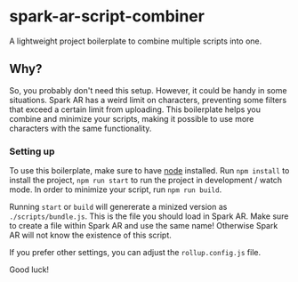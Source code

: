 # spark-ar-script-combiner
A lightweight project boilerplate to combine multiple scripts into one.

## Why?
So, you probably don't need this setup. However, it could be handy in some situations. Spark AR has a weird limit on characters, preventing some filters that exceed a certain limit from uploading. This boilerplate helps you combine and minimize your scripts, making it possible to use more characters with the same functionality.

### Setting up
To use this boilerplate, make sure to have [node](https://nodejs.org/) installed. Run `npm install` to install the project, `npm run start` to run the project in development / watch mode. In order to minimize your script, run `npm run build`.

Running `start` or `build` will genererate a minized version as `./scripts/bundle.js`. This is the file you should load in Spark AR. Make sure to create a file within Spark AR and use the same name! Otherwise Spark AR will not know the existence of this script.

If you prefer other settings, you can adjust the `rollup.config.js` file.

Good luck!
